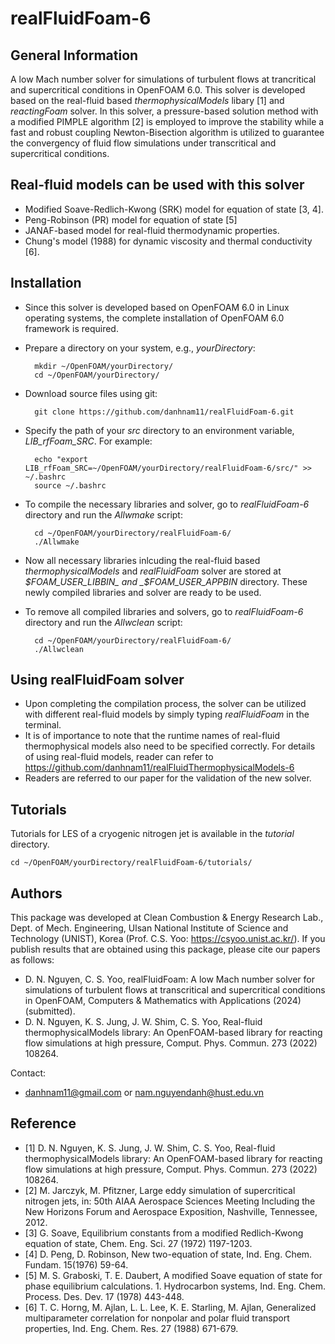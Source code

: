 # realFluidFoam-6

## General Information
A low Mach number solver for simulations of turbulent flows at trancritical and supercritical conditions in OpenFOAM 6.0. This solver is developed based on the real-fluid based _thermophysicalModels_ libary [1] and _reactingFoam_ solver. In this solver, a pressure-based solution method with a modified PIMPLE algorithm [2] is employed to improve the stability while a fast and robust coupling Newton-Bisection algorithm is utilized to guarantee the convergency of fluid flow simulations under transcritical and supercritical conditions.

## Real-fluid models can be used with this solver
- Modified Soave-Redlich-Kwong (SRK) model for equation of state [3, 4].
- Peng-Robinson (PR) model for equation of state [5]
- JANAF-based model for real-fluid thermodynamic properties.
- Chung's model (1988) for dynamic viscosity and thermal conductivity [6].

## Installation
- Since this solver is developed based on OpenFOAM 6.0 in Linux operating systems, the complete installation of OpenFOAM 6.0 framework is required. 
- Prepare a directory on your system, e.g., _yourDirectory_:

		mkdir ~/OpenFOAM/yourDirectory/
		cd ~/OpenFOAM/yourDirectory/	
- Download source files using git: 

		git clone https://github.com/danhnam11/realFluidFoam-6.git

- Specify the path of your _src_ directory to an environment variable, _LIB_rfFoam_SRC_. For example:

		echo "export LIB_rfFoam_SRC=~/OpenFOAM/yourDirectory/realFluidFoam-6/src/" >> ~/.bashrc
		source ~/.bashrc
- To compile the necessary libraries and solver, go to _realFluidFoam-6_ directory and run the _Allwmake_ script:

		cd ~/OpenFOAM/yourDirectory/realFluidFoam-6/
		./Allwmake

- Now all necessary libraries inlcuding the real-fluid based _thermophysicalModels_ and _realFluidFoam_ solver are stored at _$FOAM_USER_LIBBIN_ and _$FOAM_USER_APPBIN_ directory. These newly compiled libraries and solver are ready to be used.

- To remove all compiled libraries and solvers, go to _realFluidFoam-6_ directory and run the _Allwclean_ script:

		cd ~/OpenFOAM/yourDirectory/realFluidFoam-6/
		./Allwclean

## Using realFluidFoam solver 
- Upon completing the compilation process, the solver can be utilized with different real-fluid models by simply typing _realFluidFoam_ in the terminal. 
- It is of importance to note that the runtime names of real-fluid thermophysical models also need to be specified correctly. For details of using real-fluid models, reader can refer to https://github.com/danhnam11/realFluidThermophysicalModels-6 
- Readers are referred to our paper for the validation of the new solver.

## Tutorials
Tutorials for LES of a cryogenic nitrogen jet is available in the _tutorial_ directory.

	cd ~/OpenFOAM/yourDirectory/realFluidFoam-6/tutorials/

## Authors 
This package was developed at Clean Combustion & Energy Research Lab., Dept. of Mech. Engineering, Ulsan National Institute of Science and Technology (UNIST), Korea (Prof. C.S. Yoo: https://csyoo.unist.ac.kr/). If you publish results that are obtained using this package, please cite our papers as follows:
- D. N. Nguyen, C. S. Yoo, realFluidFoam: A low Mach number solver for simulations of turbulent flows at transcritical and supercritical conditions in OpenFOAM, Computers & Mathematics with Applications (2024)(submitted).
- D. N. Nguyen, K. S. Jung, J. W. Shim, C. S. Yoo, Real-fluid thermophysicalModels library: An OpenFOAM-based library for reacting flow simulations at high pressure, Comput. Phys. Commun. 273 (2022) 108264.

Contact:
- danhnam11@gmail.com or nam.nguyendanh@hust.edu.vn 

## Reference
- [1] D. N. Nguyen, K. S. Jung, J. W. Shim, C. S. Yoo, Real-fluid thermophysicalModels library: An OpenFOAM-based library for reacting flow simulations at high pressure, Comput. Phys. Commun. 273 (2022) 108264.
- [2] M. Jarczyk, M. Pfitzner, Large eddy simulation of supercritical nitrogen jets, in: 50th AIAA Aerospace Sciences Meeting Including the New Horizons Forum and Aerospace Exposition, Nashville, Tennessee, 2012. 
- [3] G. Soave, Equilibrium constants from a modified Redlich-Kwong equation of state, Chem. Eng. Sci. 27 (1972) 1197-1203.
- [4] D. Peng, D. Robinson, New two-equation of state, Ind. Eng. Chem. Fundam. 15(1976) 59-64. 
- [5] M. S. Graboski, T. E. Daubert, A modified Soave equation of state for phase equilibrium calculations. 1. Hydrocarbon systems, Ind. Eng. Chem. Process. Des. Dev. 17 (1978) 443-448.
- [6] T. C. Horng, M. Ajlan, L. L. Lee, K. E. Starling, M. Ajlan, Generalized multiparameter correlation for nonpolar and polar fluid transport properties, Ind. Eng. Chem. Res. 27 (1988) 671-679.
